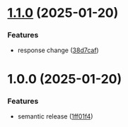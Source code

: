 # [1.1.0](https://github.com/Saty248/githubActionsPg/compare/1.0.0...1.1.0) (2025-01-20)


### Features

* response change ([38d7caf](https://github.com/Saty248/githubActionsPg/commit/38d7cafb169d4aa3cd005823347c30a50ba2d7c7))

# 1.0.0 (2025-01-20)


### Features

* semantic release ([1ff01f4](https://github.com/Saty248/githubActionsPg/commit/1ff01f43cb9546b396dfac20f993463e65b83480))

